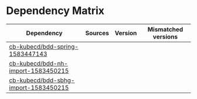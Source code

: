 # Dependency Matrix

Dependency | Sources | Version | Mismatched versions
---------- | ------- | ------- | -------------------
[cb-kubecd/bdd-spring-1583447143](https://github.com/cb-kubecd/bdd-spring-1583447143.git) |  | []() | 
[cb-kubecd/bdd-nh-import-1583450215](https://github.com/cb-kubecd/bdd-nh-import-1583450215.git) |  | []() | 
[cb-kubecd/bdd-sbhg-import-1583450215](https://github.com/cb-kubecd/bdd-sbhg-import-1583450215.git) |  | []() | 
